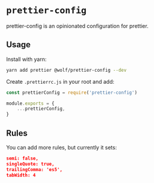 # `prettier-config`

prettier-config is an opinionated configuration for prettier.

## Usage

Install with yarn:

```bash
yarn add prettier @wolf/prettier-config --dev
```

Create `.prettierrc.js` in your root and add:

```javascript
const prettierConfig = require('prettier-config')

module.exports = {
    ...prettierConfig,
}
```

## Rules

You can add more rules, but currently it sets:

```json
semi: false,
singleQuote: true,
trailingComma: 'es5',
tabWidth: 4
```

